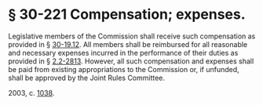 # § 30-221 Compensation; expenses.

<p>Legislative members of the Commission shall receive such compensation as provided in § <a href='http://law.lis.virginia.gov/vacode/30-19.12/'>30-19.12</a>. All members shall be reimbursed for all reasonable and necessary expenses incurred in the performance of their duties as provided in § <a href='http://law.lis.virginia.gov/vacode/2.2-2813/'>2.2-2813</a>. However, all such compensation and expenses shall be paid from existing appropriations to the Commission or, if unfunded, shall be approved by the Joint Rules Committee.</p><p>2003, c. <a href='http://lis.virginia.gov/cgi-bin/legp604.exe?031+ful+CHAP1038'>1038</a>.</p>